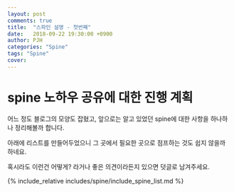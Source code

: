 ```yaml
---
layout: post
comments: true
title:  "스파인 설명 - 첫번째"
date:   2018-09-22 19:30:00 +0900
author: PJH
categories: "Spine"
tags: "Spine"
cover:
---
```


<h1>
spine 노하우 공유에 대한 진행 계획
</h1>

어느 정도 블로그의 모양도 잡혔고, 앞으로는 알고 있었던 spine에 대한 사항을 하나하나 정리해볼까 합니다.

아래에 리스트를 만들어두었으니 그 곳에서 필요한 곳으로 점프하는 것도 쉽지 않을까 하네요.

혹시라도 이런건 어떻게? 라거나 좋은 의견이라든지 있으면 덧글로 남겨주세요.

{% include_relative includes/spine/include_spine_list.md %}
